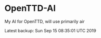 # OpenTTD-AI
My AI for OpenTTD, will use primarily air

Latest backup: Sun Sep 15 08:35:01 UTC 2019
